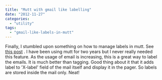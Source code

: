 ```yaml
---
title: "Mutt with gmail like labelling"
date: "2012-11-27"
categories: 
  - "utility"
tags: 
  - "gmail-like-labels-in-mutt"
---
```


Finally, I stumbled upon something on how to manage labels in mutt. See [this post](http://blitiri.com.ar/p/other/mutt-labels/) . I have been using mutt for two years but I never really needed this feature. As the usage of email is increasing, this is a great way to label the emails. It is much better than tagging. Good thing about it that it adds label to 'X-label' field of the mail itself and display it in the pager. So labels are stored inside the mail only. Neat!
